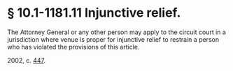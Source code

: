 # § 10.1-1181.11 Injunctive relief.

<p>The Attorney General or any other person may apply to the circuit court in a jurisdiction where venue is proper for injunctive relief to restrain a person who has violated the provisions of this article.</p><p>2002, c. <a href='http://lis.virginia.gov/cgi-bin/legp604.exe?021+ful+CHAP0447'>447</a>.</p>